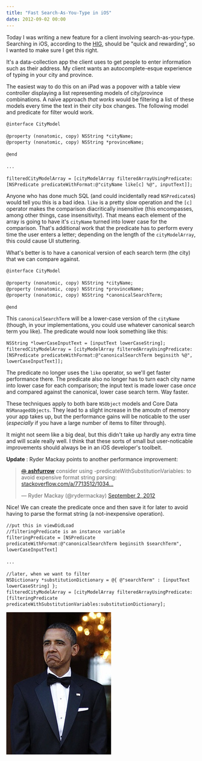 ```yaml
---
title: "Fast Search-As-You-Type in iOS"
date: 2012-09-02 00:00
---
```


Today I was writing a new feature for a client involving search-as-you-type. Searching in iOS, according to the [HIG](http://developer.apple.com/library/ios/#DOCUMENTATION/UserExperience/Conceptual/MobileHIG/UEBestPractices/UEBestPractices.html#//apple_ref/doc/uid/TP40006556-CH20-SW14), should be "quick and rewarding", so I wanted to make sure I get this right.

It's a data-collection app the client uses to get people to enter information such as their address. My client wants an autocomplete-esque experience of typing in your city and province.

The easiest way to do this on an iPad was a popover with a table view controller displaying a list representing models of city/province combinations. A naïve approach _that works_ would be filtering a list of these models every time the text in their city box changes. The following model and predicate for filter would work.

```
@interface CityModel

@property (nonatomic, copy) NSString *cityName;
@property (nonatomic, copy) NSString *provinceName;

@end

...

filteredCityModelArray = [cityModelArray filteredArrayUsingPredicate:[NSPredicate predicateWithFormat:@"cityName like[c] %@", inputText]];
```

Anyone who has done much SQL (and could incidentally read `NSPredicate`s) would tell you this is a bad idea. `like` is a pretty slow operation and the `[c]` operator makes the comparison diacritically insensitive (this encompasses, among other things, case insensitivity). That means each element of the array is going to have it's `cityName` turned into lower case for the comparison. That's additional work that the predicate has to perform every time the user enters a letter; depending on the length of the `cityModelArray`, this could cause UI stuttering.

What's better is to have a canonical version of each search term (the city) that we can compare against.

```
@interface CityModel

@property (nonatomic, copy) NSString *cityName;
@property (nonatomic, copy) NSString *provinceName;
@property (nonatomic, copy) NSString *canonicalSearchTerm;

@end
```

This `canonicalSearchTerm` will be a lower-case version of the `cityName` (though, in your implementations, you could use whatever canonical search term you like). The predicate would now look something like this:

```
NSString *lowerCaseInputText = [inputText lowerCaseString];
filteredCityModelArray = [cityModelArray filteredArrayUsingPredicate:[NSPredicate predicateWithFormat:@"canonicalSearchTerm beginsith %@", lowerCaseInputText]];
```

The predicate no longer uses the `like` operator, so we'll get faster performance there. The predicate also no longer has to turn each city name into lower case for each comparison; the input text is made lower case _once_ and compared against the canonical, lower case search term. Way faster.

These techniques apply to both bare `NSObject` models and Core Data `NSManagedObjects`. They lead to a slight increase in the amoutn of memory your app takes up, but the performance gains will be noticable to the user (_especially_ if you have a large number of items to filter through).

It might not seem like a big deal, but this didn't take up hardly any extra time and will scale really well. I think that these sorts of small but user-noticable improvements should always be in an iOS developer's toolbelt.

**Update** : Ryder Mackay points to another performance improvement:

> [<s>@</s> **ashfurrow**](https://twitter.com/ashfurrow) consider using -predicateWithSubstitutionVariables: to avoid expensive format string parsing: [stackoverflow.com/a/7713512/1034…](http://t.co/mXRmjFrg "http://stackoverflow.com/a/7713512/1034477")
> 
> — Ryder Mackay (@rydermackay) [September 2, 2012](https://twitter.com/rydermackay/status/242393643154022400)<script src="//platform.twitter.com/widgets.js" charset="utf-8"></script>

Nice! We can create the predicate once and then save it for later to avoid having to parse the format string (a not-inexpensive operation).

```
//put this in viewDidLoad
//filteringPredicate is an instance variable
filteringPredicate = [NSPredicate predicateWithFormat:@"canonicalSearchTerm beginsith $searchTerm", lowerCaseInputText]

...

//later, when we want to filter
NSDictionary *substitutionDictionary = @{ @"searchTerm" : [inputText lowerCaseString] };
filteredCityModelArray = [cityModelArray filteredArrayUsingPredicate:[filteringPredicate predicateWithSubstitutionVariables:substitutionDictionary];
```
 ![](/img/import/blog/fast-search-as-you-type-in-ios/C11B981EB6C442618B44A5F754E8DC66.jpg)<!-- more -->
